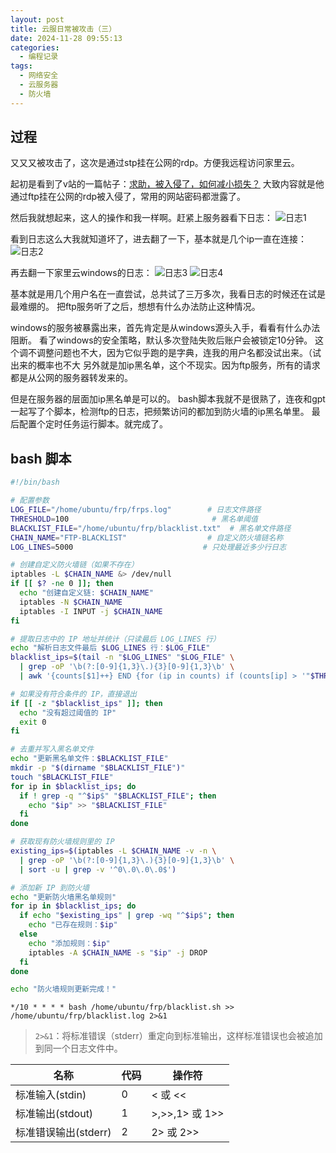 ```yaml
---
layout: post
title: 云服日常被攻击（三）
date: 2024-11-28 09:55:13
categories:
  - 编程记录
tags:
  - 网络安全
  - 云服务器
  - 防火墙
---
```


## 过程

又又又被攻击了，这次是通过stp挂在公网的rdp。方便我远程访问家里云。

起初是看到了v站的一篇帖子：[求助，被入侵了，如何减小损失？](https://v2ex.com/t/1092714)
大致内容就是他通过ftp挂在公网的rdp被入侵了，常用的网站密码都泄露了。

然后我就想起来，这人的操作和我一样啊。赶紧上服务器看下日志：
![日志1](https://cooooing.github.io/images/编程记录/云服日常被攻击（三）/日志1.png)

看到日志这么大我就知道坏了，进去翻了一下，基本就是几个ip一直在连接：
![日志2](https://cooooing.github.io/images/编程记录/云服日常被攻击（三）/日志2.png)

再去翻一下家里云windows的日志：
![日志3](https://cooooing.github.io/images/编程记录/云服日常被攻击（三）/日志3.png)
![日志4](https://cooooing.github.io/images/编程记录/云服日常被攻击（三）/日志4.png)

基本就是用几个用户名在一直尝试，总共试了三万多次，我看日志的时候还在试是最难绷的。
把ftp服务听了之后，想想有什么办法防止这种情况。

windows的服务被暴露出来，首先肯定是从windows源头入手，看看有什么办法阻断。
看了windows的安全策略，默认多次登陆失败后账户会被锁定10分钟。
这个调不调整问题也不大，因为它似乎跑的是字典，连我的用户名都没试出来。（试出来的概率也不大
另外就是加ip黑名单，这个不现实。因为ftp服务，所有的请求都是从公网的服务器转发来的。

但是在服务器的层面加ip黑名单是可以的。
bash脚本我就不是很熟了，连夜和gpt一起写了个脚本，检测ftp的日志，把频繁访问的都加到防火墙的ip黑名单里。
最后配置个定时任务运行脚本。就完成了。

## bash 脚本

~~~bash
#!/bin/bash

# 配置参数
LOG_FILE="/home/ubuntu/frp/frps.log"        # 日志文件路径
THRESHOLD=100                                # 黑名单阈值
BLACKLIST_FILE="/home/ubuntu/frp/blacklist.txt"  # 黑名单文件路径
CHAIN_NAME="FTP-BLACKLIST"                  # 自定义防火墙链名称
LOG_LINES=5000                             # 只处理最近多少行日志

# 创建自定义防火墙链（如果不存在）
iptables -L $CHAIN_NAME &> /dev/null
if [[ $? -ne 0 ]]; then
  echo "创建自定义链: $CHAIN_NAME"
  iptables -N $CHAIN_NAME
  iptables -I INPUT -j $CHAIN_NAME
fi

# 提取日志中的 IP 地址并统计（只读最后 LOG_LINES 行）
echo "解析日志文件最后 $LOG_LINES 行：$LOG_FILE"
blacklist_ips=$(tail -n "$LOG_LINES" "$LOG_FILE" \
  | grep -oP '\b(?:[0-9]{1,3}\.){3}[0-9]{1,3}\b' \
  | awk '{counts[$1]++} END {for (ip in counts) if (counts[ip] > '"$THRESHOLD"') print ip}')

# 如果没有符合条件的 IP，直接退出
if [[ -z "$blacklist_ips" ]]; then
  echo "没有超过阈值的 IP"
  exit 0
fi

# 去重并写入黑名单文件
echo "更新黑名单文件：$BLACKLIST_FILE"
mkdir -p "$(dirname "$BLACKLIST_FILE")"
touch "$BLACKLIST_FILE"
for ip in $blacklist_ips; do
  if ! grep -q "^$ip$" "$BLACKLIST_FILE"; then
    echo "$ip" >> "$BLACKLIST_FILE"
  fi
done

# 获取现有防火墙规则里的 IP
existing_ips=$(iptables -L $CHAIN_NAME -v -n \
  | grep -oP '\b(?:[0-9]{1,3}\.){3}[0-9]{1,3}\b' \
  | sort -u | grep -v '^0\.0\.0\.0$')

# 添加新 IP 到防火墙
echo "更新防火墙黑名单规则"
for ip in $blacklist_ips; do
  if echo "$existing_ips" | grep -wq "^$ip$"; then
    echo "已存在规则：$ip"
  else
    echo "添加规则：$ip"
    iptables -A $CHAIN_NAME -s "$ip" -j DROP
  fi
done

echo "防火墙规则更新完成！"
~~~

~~~cronexp
*/10 * * * * bash /home/ubuntu/frp/blacklist.sh >> /home/ubuntu/frp/blacklist.log 2>&1
~~~

> `2>&1`：将标准错误（stderr）重定向到标准输出，这样标准错误也会被追加到同一个日志文件中。

| 名称             | 代码 | 操作符           |
|----------------|----|---------------|
| 标准输入(stdin)    | 0  | < 或 <<        |
| 标准输出(stdout)   | 1  | >,>>,1> 或 1>> |
| 标准错误输出(stderr) | 2  | 2> 或 2>>      |






